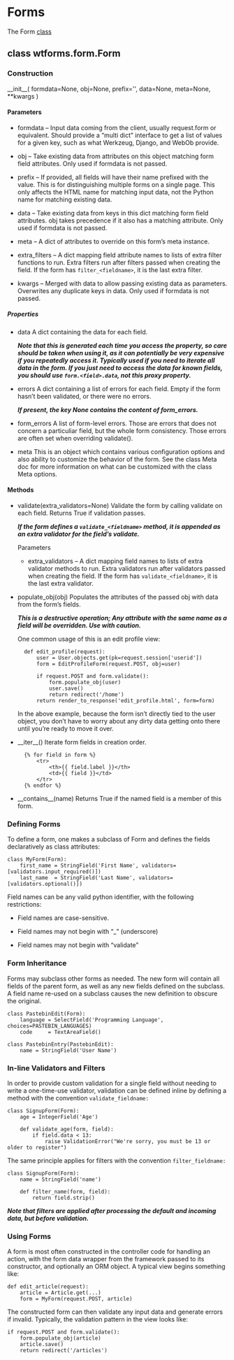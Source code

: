 # Forms

The Form [class](https://wtforms.readthedocs.io/en/3.0.x/forms/)

## class wtforms.form.Form

### Construction

\_\_init\_\_(
    formdata=None,
    obj=None,
    prefix='',
    data=None,
    meta=None,
    **kwargs
)

#### Parameters

+ formdata – Input data coming from the client, usually request.form or equivalent. Should provide a “multi dict” interface to get a list of values for a given key, such as what Werkzeug, Django, and WebOb provide.

+ obj – Take existing data from attributes on this object matching form field attributes. Only used if formdata is not passed.

+ prefix – If provided, all fields will have their name prefixed with the value. This is for distinguishing multiple forms on a single page. This only affects the HTML name for matching input data, not the Python name for matching existing data.

+ data – Take existing data from keys in this dict matching form field attributes. obj takes precedence if it also has a matching attribute. Only used if formdata is not passed.

+ meta – A dict of attributes to override on this form’s meta instance.

+ extra_filters – A dict mapping field attribute names to lists of extra filter functions to run. Extra filters run after filters passed when creating the field. If the form has `filter_<fieldname>`, it is the last extra filter.

+ kwargs – Merged with data to allow passing existing data as parameters. Overwrites any duplicate keys in data. Only used if formdata is not passed.

##### Properties

+ data
A dict containing the data for each field.

    ___Note that this is generated each time you access the property, so care should be taken when using it, as it can potentially be very expensive if you repeatedly access it. Typically used if you need to iterate all data in the form. If you just need to access the data for known fields, you should use `form.<field>.data`, not this proxy property.___

+ errors
A dict containing a list of errors for each field. Empty if the form hasn’t been validated, or there were no errors.

    ___If present, the key None contains the content of form_errors.___

+ form_errors
A list of form-level errors. Those are errors that does not concern a particuliar field, but the whole form consistency. Those errors are often set when overriding validate().

+ meta
This is an object which contains various configuration options and also ability to customize the behavior of the form. See the class Meta doc for more information on what can be customized with the class Meta options.

#### Methods

+ validate(extra_validators=None)
Validate the form by calling validate on each field. Returns True if validation passes.

  ___If the form defines a `validate_<fieldname>` method, it is appended as an extra validator for the field’s validate.___

  Parameters

  + extra_validators – A dict mapping field names to lists of extra validator methods to run. Extra validators run after validators passed when creating the field. If the form has `validate_<fieldname>`, it is the last extra validator.

+ populate_obj(obj)
Populates the attributes of the passed obj with data from the form’s fields.

  ___This is a destructive operation; Any attribute with the same name as a field will be overridden. Use with caution.___

  One common usage of this is an edit profile view:

        def edit_profile(request):
            user = User.objects.get(pk=request.session['userid'])
            form = EditProfileForm(request.POST, obj=user)

            if request.POST and form.validate():
                form.populate_obj(user)
                user.save()
                return redirect('/home')
            return render_to_response('edit_profile.html', form=form)

  In the above example, because the form isn’t directly tied to the user object, you don’t have to worry about any dirty data getting onto there until you’re ready to move it over.

+ \_\_iter\_\_()
Iterate form fields in creation order.

        {% for field in form %}
            <tr>
                <th>{{ field.label }}</th>
                <td>{{ field }}</td>
            </tr>
        {% endfor %}

+ \_\_contains\_\_(name)
Returns True if the named field is a member of this form.

### Defining Forms

To define a form, one makes a subclass of Form and defines the fields declaratively as class attributes:

    class MyForm(Form):
        first_name = StringField('First Name', validators=[validators.input_required()])
        last_name  = StringField('Last Name', validators=[validators.optional()])

Field names can be any valid python identifier, with the following restrictions:

+ Field names are case-sensitive.

+ Field names may not begin with “_” (underscore)

+ Field names may not begin with “validate”

### Form Inheritance

Forms may subclass other forms as needed. The new form will contain all fields of the parent form, as well as any new fields defined on the subclass. A field name re-used on a subclass causes the new definition to obscure the original.

    class PastebinEdit(Form):
        language = SelectField('Programming Language', choices=PASTEBIN_LANGUAGES)
        code     = TextAreaField()

    class PastebinEntry(PastebinEdit):
        name = StringField('User Name')

### In-line Validators and Filters

In order to provide custom validation for a single field without needing to write a one-time-use validator, validation can be defined inline by defining a method with the convention `validate_fieldname:`

    class SignupForm(Form):
        age = IntegerField('Age')

        def validate_age(form, field):
            if field.data < 13:
                raise ValidationError("We're sorry, you must be 13 or older to register")

The same principle applies for filters with the convention `filter_fieldname:`

    class SignupForm(Form):
        name = StringField('name')

        def filter_name(form, field):
            return field.strip()

___Note that filters are applied after processing the default and incoming data, but before validation.___

### Using Forms

A form is most often constructed in the controller code for handling an action, with the form data wrapper from the framework passed to its constructor, and optionally an ORM object. A typical view begins something like:

    def edit_article(request):
        article = Article.get(...)
        form = MyForm(request.POST, article)

The constructed form can then validate any input data and generate errors if invalid. Typically, the validation pattern in the view looks like:

    if request.POST and form.validate():
        form.populate_obj(article)
        article.save()
        return redirect('/articles')
